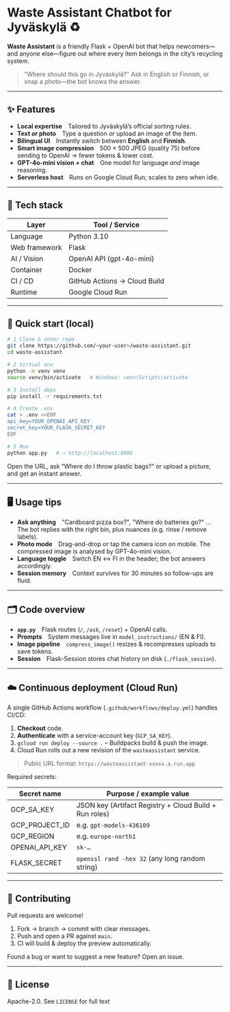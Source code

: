 # Waste Assistant Chatbot for Jyväskylä ♻️

**Waste Assistant** is a friendly Flask + OpenAI bot that helps newcomers—and anyone else—figure out where every item belongs in the city’s recycling system.

> "Where should this go in Jyväskylä?"
> Ask in English or Finnish, or snap a photo—the bot knows the answer.

---

## ✨ Features

* **Local expertise** Tailored to Jyväskylä’s official sorting rules.
* **Text *or* photo** Type a question *or* upload an image of the item.
* **Bilingual UI** Instantly switch between **English** and **Finnish**.
* **Smart image compression** 500 × 500 JPEG (quality 75) before sending to OpenAI → fewer tokens & lower cost.
* **GPT-4o-mini vision + chat** One model for language *and* image reasoning.
* **Serverless host** Runs on Google Cloud Run; scales to zero when idle.

---

## 🔧 Tech stack

| Layer         | Tool / Service                 |
| ------------- | ------------------------------ |
| Language      | Python 3.10                    |
| Web framework | Flask                          |
| AI / Vision   | OpenAI API (gpt-4o-mini)       |
| Container     | Docker                         |
| CI / CD       | GitHub Actions  →  Cloud Build |
| Runtime       | Google Cloud Run               |

---

## 🚀 Quick start (local)

```bash
# 1 Clone & enter repo
git clone https://github.com/<your-user>/waste-assistant.git
cd waste-assistant

# 2 Virtual env
python -m venv venv
source venv/bin/activate   # Windows: venv\Scripts\activate

# 3 Install deps
pip install -r requirements.txt

# 4 Create .env
cat > .env <<EOF
api_key=YOUR_OPENAI_API_KEY
secret_key=YOUR_FLASK_SECRET_KEY
EOF

# 5 Run
python app.py   # → http://localhost:8086
```

Open the URL, ask “Where do I throw plastic bags?” or upload a picture, and get an instant answer.

---

## 🖥️ Usage tips

* **Ask anything** "Cardboard pizza box?", "Where do batteries go?" …
  The bot replies with the right bin, plus nuances (e.g. rinse / remove labels).
* **Photo mode** Drag-and-drop or tap the camera icon on mobile.
  The compressed image is analysed by GPT-4o-mini vision.
* **Language toggle** Switch EN ↔ FI in the header; the bot answers accordingly.
* **Session memory** Context survives for 30 minutes so follow-ups are fluid.

---

## 🗂️ Code overview

* **`app.py`** Flask routes (`/`, `/ask`, `/reset`) + OpenAI calls.
* **Prompts** System messages live in `model_instructions/` (EN & FI).
* **Image pipeline** `compress_image()` resizes & recompresses uploads to save tokens.
* **Session** Flask-Session stores chat history on disk (`./flask_session`).

---

## ☁️ Continuous deployment (Cloud Run)

A single GitHub Actions workflow (`.github/workflows/deploy.yml`) handles CI/CD:

1. **Checkout** code.
2. **Authenticate** with a service-account key (`GCP_SA_KEY`).
3. `gcloud run deploy --source .` – Buildpacks build & push the image.
4. Cloud Run rolls out a new revision of the `wasteassistant` service.

> Public URL format: `https://wasteassistant-xxxxx.a.run.app`

Required secrets:

| Secret name      | Purpose / example value                                |
| ---------------- | ------------------------------------------------------ |
| GCP\_SA\_KEY     | JSON key (Artifact Registry + Cloud Build + Run roles) |
| GCP\_PROJECT\_ID | e.g. `gpt-models-436109`                               |
| GCP\_REGION      | e.g. `europe-north1`                                   |
| OPENAI\_API\_KEY | `sk-…`                                                 |
| FLASK\_SECRET    | `openssl rand -hex 32` (any long random string)        |

---

## 🤝 Contributing

Pull requests are welcome!

1. Fork → branch → commit with clear messages.
2. Push and open a PR against `main`.
3. CI will build & deploy the preview automatically.

Found a bug or want to suggest a new feature? Open an issue.

---

## 📄 License

Apache-2.0.  See `LICENSE` for full text
